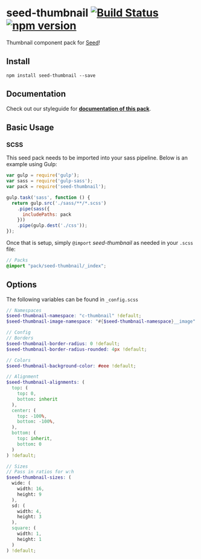 # seed-thumbnail [![Build Status](https://travis-ci.org/helpscout/seed-thumbnail.svg?branch=master)](https://travis-ci.org/helpscout/seed-thumbnail) [![npm version](https://badge.fury.io/js/seed-thumbnail.svg)](https://badge.fury.io/js/seed-thumbnail)

Thumbnail component pack for [Seed](https://github.com/helpscout/seed)!

## Install
```
npm install seed-thumbnail --save
```


## Documentation

Check out our styleguide for **[documentation of this pack](http://style.helpscout.com/seed/packs/seed-thumbnail/)**.


## Basic Usage

### SCSS
This seed pack needs to be imported into your sass pipeline. Below is an example using Gulp:


```javascript
var gulp = require('gulp');
var sass = require('gulp-sass');
var pack = require('seed-thumbnail');

gulp.task('sass', function () {
  return gulp.src('./sass/**/*.scss')
    .pipe(sass({
      includePaths: pack
    }))
    .pipe(gulp.dest('./css'));
});
```

Once that is setup, simply `@import` *seed-thumbnail* as needed in your `.scss` file:

```scss
// Packs
@import "pack/seed-thumbnail/_index";
```

## Options

The following variables can be found in `_config.scss`

```scss
// Namespaces
$seed-thumbnail-namespace: "c-thumbnail" !default;
$seed-thumbnail-image-namespace: "#{$seed-thumbnail-namespace}__image" !default;

// Config
// Borders
$seed-thumbnail-border-radius: 0 !default;
$seed-thumbnail-border-radius-rounded: 4px !default;

// Colors
$seed-thumbnail-background-color: #eee !default;

// Alignment
$seed-thumbnail-alignments: (
  top: (
    top: 0,
    bottom: inherit
  ),
  center: (
    top: -100%,
    bottom: -100%,
  ),
  bottom: (
    top: inherit,
    bottom: 0
  )
) !default;

// Sizes
// Pass in ratios for w:h
$seed-thumbnail-sizes: (
  wide: (
    width: 16,
    height: 9
  ),
  sd: (
    width: 4,
    height: 3
  ),
  square: (
    width: 1,
    height: 1
  )
) !default;
```
